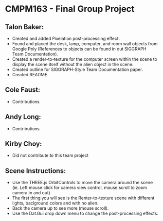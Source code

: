 # CMPM163 - Final Group Project

## Talon Baker:
* Created and added Pixelation post-processing effect.
* Found and placed the desk, lamp, computer, and room wall objects from Google Poly (References to objects can be found in out SIGGRAPH Team Documentation).
* Created a render-to-texture for the computer screen within the scene to display the scene itself without the alien object in the scene.
* Created outline for SIGGRAPH-Style Team Documentation paper.
* Created README.

## Cole Faust:
* Contributions

## Andy Long:
* Contributions

## Kirby Choy:
* Did not contribute to this team project

## Scene Instructions:
* Use the THREE.js OrbitControls to move the camera around the scene (ie. Left mouse click for camera view control, mouse scroll to zoom camera in and out).
* The first thing you will see is the Renter-to-texture scene with different lights, baclground colors and with no alien.
* Back the camera up to see more (mouse scroll).
* Use the Dat.Gui drop down menu to change the post-processing effects.